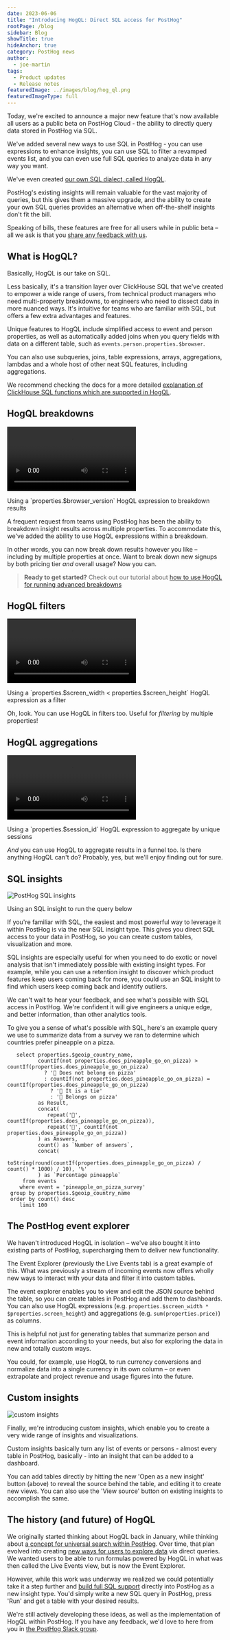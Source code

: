 ```yaml
---
date: 2023-06-06
title: "Introducing HogQL: Direct SQL access for PostHog"
rootPage: /blog
sidebar: Blog
showTitle: true
hideAnchor: true
category: PostHog news
author:
  - joe-martin
tags:
  - Product updates
  - Release notes
featuredImage: ../images/blog/hog_ql.png
featuredImageType: full
---
```


Today, we're excited to announce a major new feature that's now available all users as a public beta on PostHog Cloud - the ability to directly query data stored in PostHog via SQL.

We've added several new ways to use SQL in PostHog - you can use expressions to enhance insights, you can use SQL to filter a revamped events list, and you can even use full SQL queries to analyze data in any way you want. 

We've even created [our own SQL dialect, called HogQL](/docs/product-analytics/hogql).

PostHog's existing insights will remain valuable for the vast majority of queries, but this gives them a massive upgrade, and the ability to create your own SQL queries provides an alternative when off-the-shelf insights don't fit the bill. 

Speaking of bills, these features are free for all users while in public beta – all we ask is that you [share any feedback with us](http://app.posthog.com/home#supportModal). 

## What is HogQL?
Basically, HogQL is our take on SQL. 

Less basically, it's a transition layer over ClickHouse SQL that we've created to empower a wide range of users, from technical product managers who need multi-property breakdowns, to engineers who need to dissect data in more nuanced ways. It's intuitive for teams who are familiar with SQL, but offers a few extra advantages and features.

Unique features to HogQL include simplified access to event and person properties, as well as automatically added joins when you query fields with data on a different table, such as `events.person.properties.$browser`.

You can also use subqueries, joins, table expressions, arrays, aggregations, lambdas and a whole host of other neat SQL features, including aggregations.

We recommend checking the docs for a more detailed [explanation of ClickHouse SQL functions which are supported in HogQL](/manual/hogql).

## HogQL breakdowns

![HogQL breakdowns](../images/blog/array/hog_breakdown.mp4)

<Caption>Using a `properties.$browser_version` HogQL expression to breakdown results</Caption>

A frequent request from teams using PostHog has been the ability to breakdown insight results across multiple properties. To accommodate this, we've added the ability to use HogQL expressions within a breakdown. 

In other words, you can now break down results however you like – including by multiple properties at once. Want to break down new signups by both pricing tier _and_ overall usage? Now you can.

> **Ready to get started?** Check out our tutorial about [how to use HogQL for running advanced breakdowns](docs/tutorials/hogql-breakdowns)

## HogQL filters

![HogQL filter](../images/blog/array/hog_filters.mp4)

<Caption>Using a `properties.$screen_width < properties.$screen_height` HogQL expression as a filter</Caption>

Oh, look. You can use HogQL in filters too. Useful for _filtering_ by multiple properties!

## HogQL aggregations
![HogQL aggregations](../images/blog/array/hog_aggregate.mp4)
<Caption>Using a `properties.$session_id` HogQL expression to aggregate by unique sessions</Caption>

_And_ you can use HogQL to aggregate results in a funnel too. Is there anything HogQL can't do? Probably, yes, but we'll enjoy finding out for sure. 

## SQL insights
![PostHog SQL insights](../images/features/hogql/pinepple_sql.gif)
<Caption>Using an SQL insight to run the query below</Caption>

If you're familiar with SQL, the easiest and most powerful way to leverage it within PostHog is via the new SQL insight type. This gives you direct SQL access to your data in PostHog, so you can create custom tables, visualization and more. 

SQL insights are especially useful for when you need to do exotic or novel analysis that isn't immediately possible with existing insight types. For example, while you can use a retention insight to discover which product features keep users coming back for more, you could use an SQL insight to find which users keep coming back and identify outliers. 

We can't wait to hear your feedback, and see what's possible with SQL access in PostHog. We're confident it will give engineers a unique edge, and better information, than other analytics tools.

To give you a sense of what's possible with SQL, here's an example query we use to summarize data from a survey we ran to determine which countries prefer pineapple on a pizza.

```
   select properties.$geoip_country_name,
          countIf(not properties.does_pineapple_go_on_pizza) > countIf(properties.does_pineapple_go_on_pizza)
            ? '🍅 Does not belong on pizza'
            : countIf(not properties.does_pineapple_go_on_pizza) = countIf(properties.does_pineapple_go_on_pizza)
              ? '🥦 It is a tie'
              : '🍍 Belongs on pizza'
          as Result,
          concat(
             repeat('🍍', countIf(properties.does_pineapple_go_on_pizza)),
             repeat('🍅', countIf(not properties.does_pineapple_go_on_pizza))
          ) as Answers,
          count() as `Number of answers`,
          concat(
            toString(round(countIf(properties.does_pineapple_go_on_pizza) / count() * 1000) / 10), '%'
          ) as `Percentage pineapple`
     from events
    where event = 'pineapple_on_pizza_survey'
 group by properties.$geoip_country_name
 order by count() desc
    limit 100
```

## The PostHog event explorer 
We haven't introduced HogQL in isolation – we've also bought it into existing parts of PostHog, supercharging them to deliver new functionality. 

The Event Explorer (previously the Live Events tab) is a great example of this. What was previously a stream of incoming events now offers wholly new ways to interact with your data and filter it into custom tables. 

The event explorer enables you to view and edit the JSON source behind the table, so you can create tables in PostHog and add them to dashboards. You can also use HogQL expressions (e.g. `properties.$screen_width * $properties.screen_height`) and aggregations (e.g. `sum(properties.price)`) as columns.

This is helpful not just for generating tables that summarize person and event information according to your needs, but also for exploring the data in new and totally custom ways. 

You could, for example, use HogQL to run currency conversions and normalize data into a single currency in its own column – or even extrapolate and project revenue and usage figures into the future.

## Custom insights
![custom insights](../images/blog/array/custom_insights.gif)

Finally, we're introducing custom insights, which enable you to create a very wide range of insights and visualizations. 

Custom insights basically turn any list of events or persons - almost every table in PostHog, basically - into an insight that can be added to a dashboard. 

You can add tables directly by hitting the new 'Open as a new insight' button (above) to reveal the source behind the table, and editing it to create new views. You can also use the 'View source' button on existing insights to accomplish the same. 

## The history (and future) of HogQL

We originally started thinking about HogQL back in January, while thinking about [a concept for universal search within PostHog](https://github.com/PostHog/posthog/issues/7963). Over time, that plan evolved into creating [new ways for users to explore data](https://github.com/PostHog/meta/issues/86) via direct queries. We wanted users to be able to run formulas powered by HogQL in what was then called the Live Events view, but is now the Event Explorer. 

However, while this work was underway we realized we could potentially take it a step further and [build full SQL support](https://github.com/PostHog/meta/issues/81) directly into PostHog as a new insight type. You'd simply write a new SQL query in PostHog, press 'Run' and get a table with your desired results. 

We're still actively developing these ideas, as well as the implementation of HogQL within PostHog. If you have any feedback, we'd love to here from you in [the PostHog Slack group](/slack).

<ArrayCTA />
